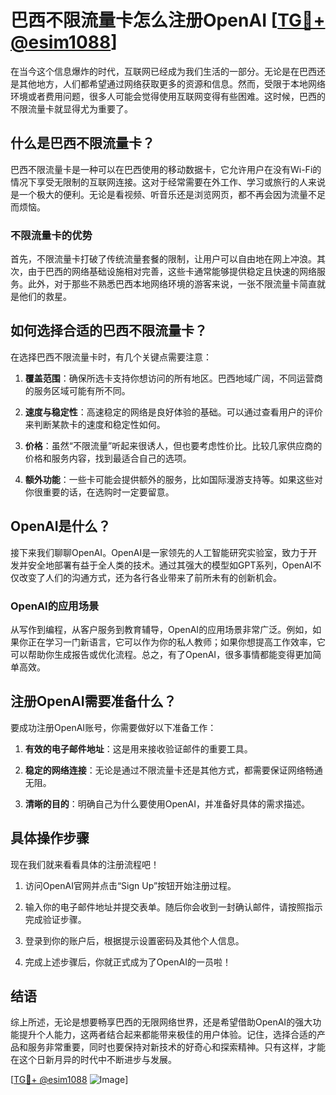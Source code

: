 # 巴西不限流量卡怎么注册OpenAI [[TG💪+ @esim1088](https://t.me/s/esim1088)]

在当今这个信息爆炸的时代，互联网已经成为我们生活的一部分。无论是在巴西还是其他地方，人们都希望通过网络获取更多的资源和信息。然而，受限于本地网络环境或者费用问题，很多人可能会觉得使用互联网变得有些困难。这时候，巴西的不限流量卡就显得尤为重要了。

## 什么是巴西不限流量卡？

巴西不限流量卡是一种可以在巴西使用的移动数据卡，它允许用户在没有Wi-Fi的情况下享受无限制的互联网连接。这对于经常需要在外工作、学习或旅行的人来说是一个极大的便利。无论是看视频、听音乐还是浏览网页，都不再会因为流量不足而烦恼。

### 不限流量卡的优势

首先，不限流量卡打破了传统流量套餐的限制，让用户可以自由地在网上冲浪。其次，由于巴西的网络基础设施相对完善，这些卡通常能够提供稳定且快速的网络服务。此外，对于那些不熟悉巴西本地网络环境的游客来说，一张不限流量卡简直就是他们的救星。

## 如何选择合适的巴西不限流量卡？

在选择巴西不限流量卡时，有几个关键点需要注意：

1. **覆盖范围**：确保所选卡支持你想访问的所有地区。巴西地域广阔，不同运营商的服务区域可能有所不同。
   
2. **速度与稳定性**：高速稳定的网络是良好体验的基础。可以通过查看用户的评价来判断某款卡的速度和稳定性如何。

3. **价格**：虽然“不限流量”听起来很诱人，但也要考虑性价比。比较几家供应商的价格和服务内容，找到最适合自己的选项。

4. **额外功能**：一些卡可能会提供额外的服务，比如国际漫游支持等。如果这些对你很重要的话，在选购时一定要留意。

## OpenAI是什么？

接下来我们聊聊OpenAI。OpenAI是一家领先的人工智能研究实验室，致力于开发并安全地部署有益于全人类的技术。通过其强大的模型如GPT系列，OpenAI不仅改变了人们的沟通方式，还为各行各业带来了前所未有的创新机会。

### OpenAI的应用场景

从写作到编程，从客户服务到教育辅导，OpenAI的应用场景非常广泛。例如，如果你正在学习一门新语言，它可以作为你的私人教师；如果你想提高工作效率，它可以帮助你生成报告或优化流程。总之，有了OpenAI，很多事情都能变得更加简单高效。

## 注册OpenAI需要准备什么？

要成功注册OpenAI账号，你需要做好以下准备工作：

1. **有效的电子邮件地址**：这是用来接收验证邮件的重要工具。
   
2. **稳定的网络连接**：无论是通过不限流量卡还是其他方式，都需要保证网络畅通无阻。
   
3. **清晰的目的**：明确自己为什么要使用OpenAI，并准备好具体的需求描述。

## 具体操作步骤

现在我们就来看看具体的注册流程吧！

1. 访问OpenAI官网并点击“Sign Up”按钮开始注册过程。
   
2. 输入你的电子邮件地址并提交表单。随后你会收到一封确认邮件，请按照指示完成验证步骤。
   
3. 登录到你的账户后，根据提示设置密码及其他个人信息。
   
4. 完成上述步骤后，你就正式成为了OpenAI的一员啦！

## 结语

综上所述，无论是想要畅享巴西的无限网络世界，还是希望借助OpenAI的强大功能提升个人能力，这两者结合起来都能带来极佳的用户体验。记住，选择合适的产品和服务非常重要，同时也要保持对新技术的好奇心和探索精神。只有这样，才能在这个日新月异的时代中不断进步与发展。

[[TG💪+ @esim1088](https://t.me/s/esim1088) ![Image](https://i.postimg.cc/4NQfJmqS/Snipaste-2025-05-13-00-14-12.png)]